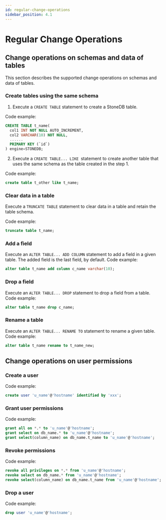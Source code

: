 ```yaml
---
id: regular-change-operations
sidebar_position: 4.1
---
```


# Regular Change Operations

## Change operations on schemas and data of tables
This section describes the supported change operations on schemas and data of tables.

### Create tables using the same schema

1. Execute a `CREATE TABLE` statement to create a StoneDB table.

Code example:
```sql
CREATE TABLE t_name(
  col1 INT NOT NULL AUTO_INCREMENT,
  col2 VARCHAR(10) NOT NULL,
  ......
  PRIMARY KEY (`id`)
) engine=STONEDB;
```

2. Execute a `CREATE TABLE... LIKE `statement to create another table that uses the same schema as the table created in the step 1. 

Code example:
```sql
create table t_other like t_name;
```

### Clear data in a table
Execute a `TRUNCATE TABLE` statement to clear data in a table and retain the table schema.

Code example:
```sql
truncate table t_name;
```

### Add a field
Execute an `ALTER TABLE... ADD COLUMN` statement to add a field in a given table. The added field is the last field, by default. 
Code example:

```sql
alter table t_name add column c_name varchar(10);
```

### Drop a field
Execute an `ALTER TABLE... DROP` statement to drop a field from a table.<br />Code example:
```sql
alter table t_name drop c_name;
```

### Rename a table
Execute an `ALTER TABLE... RENAME TO` statement to rename a given table.<br />Code example:
```sql
alter table t_name rename to t_name_new;
```

## Change operations on user permissions

### Create a user
Code example:
```sql
create user 'u_name'@'hostname' identified by 'xxx';
```

### Grant user permissions
Code example:
```sql
grant all on *.* to 'u_name'@'hostname';
grant select on db_name.* to 'u_name'@'hostname';
grant select(column_name) on db_name.t_name to 'u_name'@'hostname';
```

### Revoke permissions

Code example:

```sql
revoke all privileges on *.* from 'u_name'@'hostname';
revoke select on db_name.* from 'u_name'@'hostname';
revoke select(column_name) on db_name.t_name from 'u_name'@'hostname';
```

### Drop a user
Code example:

```sql
drop user 'u_name'@'hostname';
```

